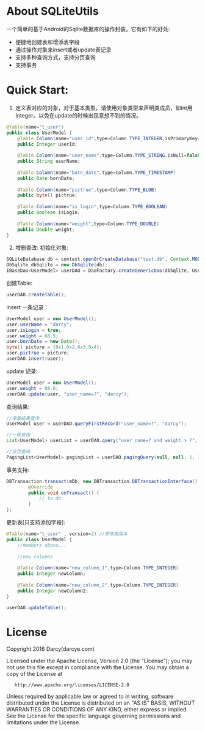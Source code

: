 ﻿# About SQLiteUtils
一个简单的基于Android的Sqlite数据库的操作封装，它有如下的好处:

- 便捷地创建表和增添表字段
- 通过操作对象来insert或者update表记录
- 支持多种查询方式，支持分页查询
- 支持事务

# Quick Start:

1. 定义表对应的对象，对于基本类型，请使用对象类型来声明类成员，如int用Integer。以免在update的时候出现意想不到的情况。
```java
@Table(name="t_user")
public class UserModel {
	@Table.Column(name="user_id",type=Column.TYPE_INTEGER,isPrimaryKey=true)
	public Integer userId;
	
	@Table.Column(name="user_name",type=Column.TYPE_STRING,isNull=false)
	public String userName;
	
	@Table.Column(name="born_date",type=Column.TYPE_TIMESTAMP)
	public Date bornDate;
	
	@Table.Column(name="pictrue",type=Column.TYPE_BLOB)
	public byte[] pictrue;
	
	@Table.Column(name="is_login",type=Column.TYPE_BOOLEAN)
	public Boolean isLogin;
	
	@Table.Column(name="weight",type=Column.TYPE_DOUBLE)
	public Double weight;
}
```
2. 增删查改:
初始化对象:
```java
SQLiteDatabase db = context.openOrCreateDatabase("test.db", Context.MODE_PRIVATE, null);
DbSqlite dbSqlite = new DbSqlite(db);
IBaseDao<UserModel> userDAO = DaoFactory.createGenericDao(dbSqlite, UserModel.class);
```
创建Table:
```java
userDAO.createTable();
```
insert 一条记录：
```java
UserModel user = new UserModel();
user.userName = "darcy";
user.isLogin = true;
user.weight = 60.5;
user.bornDate = new Date();
byte[] picture = {0x1,0x2,0x3,0x4};
user.pictrue = picture;
userDAO.insert(user);
```
update 记录:
```java
UserModel user = new UserModel();
user.weight = 88.0;
userDAO.update(user, "user_name=?", "darcy");
```
查询结果:
```java
//单条结果查询
UserModel user = userDAO.queryFirstRecord("user_name=?", "darcy");

//一般查询
List<UserModel> userList = userDAO.query("user_name=? and weight > ?", "darcy" , "60");

//分页查询
PagingList<UserModel> pagingList = userDAO.pagingQuery(null, null, 1, 3);
```
事务支持:
```java
DBTransaction.transact(mDb, new DBTransaction.DBTransactionInterface() {
		@Override
		public void onTransact() {
			// to do 		
		}
};
```
更新表[只支持添加字段]:
```java
@Table(name="t_user" , version=2) //修改表版本
public class UserModel {
	//members above...
	
	//new columns
	
	@Table.Column(name="new_column_1",type=Column.TYPE_INTEGER)
	public Integer newColumn;
	
	@Table.Column(name="new_column_2",type=Column.TYPE_INTEGER)
	public Integer newColumn2;
}

userDAO.updateTable();
```
# License

   Copyright 2016 Darcy(darcye.com)

   Licensed under the Apache License, Version 2.0 (the "License");
   you may not use this file except in compliance with the License.
   You may obtain a copy of the License at

       http://www.apache.org/licenses/LICENSE-2.0

   Unless required by applicable law or agreed to in writing, software
   distributed under the License is distributed on an "AS IS" BASIS,
   WITHOUT WARRANTIES OR CONDITIONS OF ANY KIND, either express or implied.
   See the License for the specific language governing permissions and
   limitations under the License.
